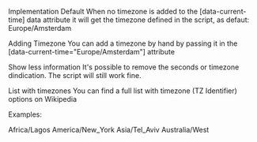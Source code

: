 Implementation
Default
When no timezone is added to the [data-current-time] data attribute it will get the timezone defined in the script, as defaut: Europe/Amsterdam

Adding Timezone
You can add a timezone by hand by passing it in the [data-current-time="Europe/Amsterdam"] attribute

Show less information
It's possible to remove the seconds or timezone dindication. The script will still work fine.

List with timezones
You can find a full list with timezone (TZ Identifier) options on Wikipedia

Examples:

Africa/Lagos
America/New_York
Asia/Tel_Aviv
Australia/West
